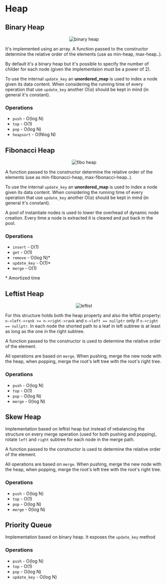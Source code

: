 # Heap

## Binary Heap

<div align="center">

![binary heap](https://upload.wikimedia.org/wikipedia/commons/thumb/8/86/Binary_tree_in_array.svg/370px-Binary_tree_in_array.svg.png)

</div>

It's implemented using an array. A function passed to the constructor determine the relative order of the elements (use as min-heap, max-heap..). 

By default it's a binary heap but it's possible to specify the number of childer for each node (given the implementaion must be a power of 2). 

To use the internal `update_key` an **unordered_map** is used to index a node given its data content. When considering the running time of every operation that use `update_key` another O(α) should be kept in mind (in general it's constant).

### Operations

- `push` - O(log N)
- `top` - O(1)
- `pop` - O(log N)
- `heapsort` - O(Nlog N)

## Fibonacci Heap

<div align="center">

![fibo heap](https://i.imgur.com/XmQmTSz.png)

</div>

A function passed to the constructor determine the relative order of the elements (use as min-fibonacci-heap, max-fibonacci-heap..). 

To use the internal `update_key` an **unordered_map** is used to index a node given its data content. When considering the running time of every operation that use `update_key` another O(α) should be kept in mind (in general it's constant). 

A pool of instantiate nodes is used to lower the overhead of dynamic node creation. Every time a node is extracted it is cleared and put back in the pool.

### Operations

- `insert` - O(1)
- `get` - O(1)
- `remove` - O(log N)*
- `update_key` - O(1)*
- `merge` - O(1)

\* Amortized time

## Leftist Heap

<div align="center">

![leftist](https://i.imgur.com/pUay6Ja.png)

</div>

For this structure holds both the heap property and also the leftist property: `n->left->rank >= n->right->rank` and `n->left == nullptr` only if `n->right == nullptr`. In each node the shorted path to a leaf in left subtree is at least as long as the one in the right subtree.

A function passed to the constructor is used to determine the relative order of the element.

All operations are based on `merge`. When pushing, merge the new node with the heap, when popping, merge the root's left tree with the root's right tree.

### Operations

- `push` - O(log N)
- `top` - O(1)
- `pop` - O(log N)
- `merge` - 0(log N)

## Skew Heap

Implementation based on leftist heap but instead of rebalancing the structure on every merge operation (used for  both pushing and popping), rotate `left` and `right` subtree for each node in the merge path.

A function passed to the constructor is used to determine the relative order of the element.

All operations are based on `merge`. When pushing, merge the new node with the heap, when popping, merge the root's left tree with the root's right tree.

### Operations

- `push` - O(log N)
- `top` - O(1)
- `pop` - O(log N)
- `merge` - 0(log N)

## Priority Queue

Implementation based on binary heap. It exposes the `update_key` method

### Operations

- `push` - O(log N)
- `top` - O(1)
- `pop` - O(log N)
- `update_key` - O(log N)
